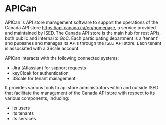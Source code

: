 # APICan

APICan is API store management software to support the operations of the Canada API store https://api.canada.ca/en/homepage, a service provided and maintained by ISED. The Canada API store is the main hub for rest APIs, both public and internal to GoC. Each participating department is a 'tenant' and publishes and manages its APIs through the ISED API store. Each tenant is associated with a 3Scale account. 

APICan interacts with the following connected systems:

- Jira (Atlassian) for support requests
- keyCloak for authentication
- 3Scale for tenant management

It provides various tools to api store administrators within and outside ISED that facilitate the management of the Canada API store with respect to its various components, including: 

- its users
- its tenants
- its services



